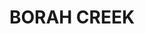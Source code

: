 ---
lastmod: '2025-04-06T06:05:20+00:00'
latitude: -30.60226666
layout: suburb
longitude: 150.5206378
postcode: '2346'
state: NSW
title: BORAH CREEK
url: /nsw/borah-creek/
---